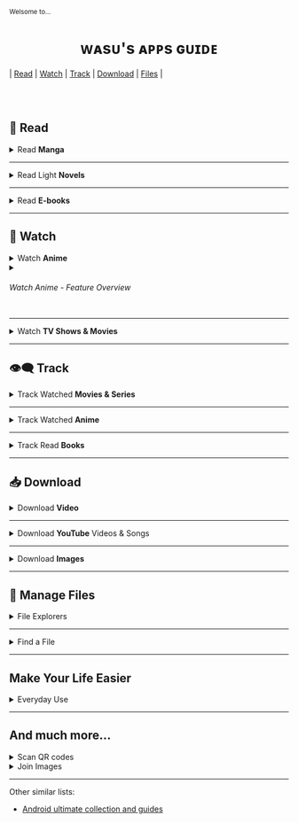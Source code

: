 <sub>Welsome to...</sub>
<h1 align="center">&#7457;&#7424;&#115;&#7452;&apos;&#115;&#32;&#7424;&#7465;&#7465;&#115;&#32;&#610;&#7452;&#618;&#7429;&#7431;</h1>

| [Read](#-read) 
| [Watch](#-watch) 
| [Track](#-track)
| [Download](#-download)
| [Files](#-manage-files)
|


</br></br>

&#128214; Read
--------

<details><summary>Read <b>Manga</b></summary>

&#10022; [**Tachiyomi**](https://tachiyomi.org/) and its [forks](https://tachiyomi.org/forks/) 
`FOSS` `Extension based`  
&emsp;[![Get it on GitHub](https://img.shields.io/github/v/release/tachiyomiorg/tachiyomi?color=555555&labelColor=333333&display_name=tag&logo=github&style=flat-square&label=GitHub)](https://github.com/tachiyomiorg/tachiyomi/releases/latest)

&#10023; [**Saikou**](https://github.com/saikou-app/saikou) 
`FOSS`  
&emsp;[![Get it on GitHub](https://img.shields.io/github/v/release/saikou-app/saikou?color=555555&labelColor=333333&display_name=tag&include_prereleases&logo=github&style=flat-square&label=GitHub)](https://github.com/saikou-app/saikou/releases/latest) 
> Compared to Tachiyomi it has less sources. In terms of UI it has more animations, bigger padding and margins which can be considered both a disadvantage and an advantage.

</details>

---

<details><summary>Read Light <b>Novels</b></summary>

&#10022; [**Shosetsu**](https://shosetsu.app)
`FOSS`  
&emsp;[![Get it on GitLab](https://img.shields.io/gitlab/v/release/39099987?color=725BB6&labelColor=554488&display_name=tag&logo=gitlab&style=flat-square&logoColor=fc6d26&label=GitLab)](https://gitlab.com/shosetsuorg/shosetsu/-/releases/permalink/latest) 
[![Get it on F-droid](https://img.shields.io/badge/F--droid-227BD5?logo=fdroid&logoColor=B1EB0B&style=flat-square)](https://f-droid.org/packages/app.shosetsu.android.fdroid/)
> Tachiomi-like UI.

&#10022; [**QuickNovel**](https://github.com/LagradOst/QuickNovel)
`FOSS`  
&emsp;[![Get it on GitHub](https://img.shields.io/github/v/release/LagradOst/QuickNovel?color=555555&labelColor=333333&display_name=tag&logo=github&style=flat-square&label=GitHub)](https://github.com/LagradOst/QuickNovel/releases/latest)
> UI just like CloudStream.

| ℹ️ | Shosetsu and QuickNovel are using different sources so when looking for certain novel it's worth to try both. |
|:---:|:---|

&#10022; **NU Client**  
&emsp; [![Get it on Google Play](https://img.shields.io/badge/Google%20Play-01875f?logo=googleplay&style=flat-square)](https://play.google.com/store/apps/details?id=knf.nuclient)
> Client for [novelupdates.com](https://www.novelupdates.com/). Let you browse web- and light- novels, see on which site they are available and sends you notifications when new chapters are added.

</details>

---

<details><summary>Read <b>E-books</b></summary>

&#10022; **Moon+ Reader**   
&emsp;[![Get it on Google Play](https://img.shields.io/badge/Google%20Play-01875f?logo=googleplay&style=flat-square)](https://play.google.com/store/apps/details?id=com.flyersoft.moonreader) 

&#10022; **Reasily**   
&emsp;[![Get it on Google Play](https://img.shields.io/badge/Google%20Play-01875f?logo=googleplay&style=flat-square)](https://play.google.com/store/apps/details?id=com.gmail.jxlab.app.reasily) 
> **ePub only** reader

</details>

---

&#127909; Watch
----------

<details><summary>Watch <b>Anime</b></summary>

&#10022; [**Aniyomi**](https://aniyomi.jmir.xyz/) 
`FOSS` `Extension based`  
&emsp;[![Get it on GitHub](https://img.shields.io/github/v/release/jmir1/aniyomi?color=555555&labelColor=333333&display_name=tag&logo=github&style=flat-square&label=GitHub)](https://github.com/jmir1/aniyomi/releases/latest)
> Fork of **Tachiyomi** for anime. Include both anime watching and manga reading extensions.

&#10022; [**Saikou**](https://github.com/saikou-app/saikou) 
`FOSS`  
&emsp;[![Get it on GitHub](https://img.shields.io/github/v/release/saikou-app/saikou?color=555555&labelColor=333333&display_name=tag&include_prereleases&logo=github&style=flat-square&label=GitHub)](https://github.com/saikou-app/saikou/releases/latest) 

&#10023; [Kayuri](https://github.com/Killerpac/Kayuri) 
`FOSS`  
&emsp;[![Get it on GitHub](https://img.shields.io/github/v/release/Killerpac/Kayuri?color=555555&labelColor=333333&display_name=tag&logo=github&style=flat-square&label=GitHub)](https://github.com/Killerpac/Kayuri/releases/latest)

&#10023; [Kuro/No](https://github.com/deceptions/no) 
`FOSS`  
&emsp;[![Get it on GitHub](https://img.shields.io/github/v/release/deceptions/no?color=555555&labelColor=333333&display_name=tag&logo=github&style=flat-square&label=GitHub)](https://github.com/deceptions/no/releases/latest)
> Just another gogoscraper, based on the leaked shiro source code.

&#10023; [Anime DL](https://github.com/sharn25/Anime-DL-Android-Verison) 
`FOSS`  
&emsp;[![Get it on GitHub](https://img.shields.io/github/v/release/sharn25/Anime-DL-Android-Verison?color=555555&labelColor=333333&display_name=tag&logo=github&style=flat-square&label=GitHub)](https://github.com/sharn25/Anime-DL-Android-Verison/releases/latest)

&#10023; [Streamio](https://www.stremio.com/downloads) 
`FOSS` `Extension based`  

&#10023; [**CloudStream**](https://github.com/recloudstream/cloudstream) 
`FOSS` `Extension based`  
&emsp;[![Get it on GitHub](https://img.shields.io/github/v/release/recloudstream/cloudstream?color=555555&labelColor=333333&display_name=tag&include_prereleases&logo=github&style=flat-square&label=GitHub)](https://github.com/recloudstream/cloudstream/releases/latest)
> Movie and Series centered but supports a few anime sources as well.

</details>

<details><summary><h6>Watch Anime - Feature Overview</h6></summary>

| App                 | Supported Sources | Tracking | Continue watching | Download | Episode Countdown | Additional Info |
| -------------------- | :----------------------------: | :------------: | :----------------------------: | :--------------: | :------------------------------: | :---------------------: |
| Aniyomi         | [Various](https://aniyomi.jmir.xyz/extensions/) | MAL, AniList, Kitsu, Shikimori, Bangumi  | Yes | Yes<br>(batch) | No | Description, Tags(source-dependent) |
| Saikou            | AllAnime, Gogo, Zoro, Kamyroll, Tenshi, 9Anime, AnimixPlay, AnimePahe | AniList | Yes | No? | Yes | Yes (powered by AniList) |
| Kayuri             |  |  |  |  |  |  |
| Kuro/No         | Gogo |  |  |  |  |  |
| Anime DL       |  |  |  |  |  |  |
| Streamio        | Various |  |  |  |  |  |
| CloudStream | Various | MAL, AniList | Yes | Yes | No | Description, Tags(source-dependent) |

<sup>🏗️ Table under construction</sub>

</details>

---

<details><summary>Watch <b>TV Shows & Movies</b></summary>

&#10022; [**CloudStream**](https://github.com/recloudstream/cloudstream) 
`FOSS` `Extension based`  
&emsp;[![Get it on GitHub](https://img.shields.io/github/v/release/recloudstream/cloudstream?color=555555&labelColor=333333&display_name=tag&include_prereleases&logo=github&style=flat-square&label=GitHub)](https://github.com/recloudstream/cloudstream/releases/latest)

</details>

---

## 👁️‍🗨️ Track

<details><summary>Track Watched <b>Movies & Series</b></summary>

&#10022; Showly  
&emsp;[![Get it on Google Play](https://img.shields.io/badge/Google%20Play-01875f?logo=googleplay&style=flat-square)](https://play.google.com/store/apps/details?id=com.michaldrabik.showly2)
> Sync with Trakt.tv. Have both free and paid version.

&#10022; Episodes
`FOSS`    
&emsp;![Get it on F-droid](https://img.shields.io/badge/F--droid-227BD5?logo=fdroid&logoColor=B1EB0B&style=flat-square)
> Let only track TV shows and anime but have interesting design. Sadly doesn't support searching through your library or sync with external sites.

</details>

---

<details><summary>Track Watched <b>Anime</b></summary>
</details>

---

<details><summary>Track Read <b>Books</b></summary>
</details>

---

## &#128229; Download

<details><summary>Download <b>Video</b></summary>

&#10022; **Video Downloader**    
&emsp;[![Get it on Google Play](https://img.shields.io/badge/Google%20Play-01875f?logo=googleplay&style=flat-square)](https://play.google.com/store/apps/details?id=video.downloader.videodownloader) 
> Contains adds but cope with downloading most videos.

&#10022; **Lj Video Downloader**  
&emsp;[![Get it on Google Play](https://img.shields.io/badge/Google%20Play-01875f?logo=googleplay&style=flat-square)](https://play.google.com/store/apps/details?id=com.leavjenn.m3u8downloader)
> Downloader specjalized in M3U8 files. Also supports MP4 and MPD. Won't let you download YouTube videos.

&#10022; **1DM**   
&emsp;[![Get it on Google Play](https://img.shields.io/badge/Google%20Play-01875f?logo=googleplay&style=flat-square)](https://play.google.com/store/apps/details?id=idm.internet.download.manager) 
> **Advenced** Download Manager for downloading videos, images and any other files.

</details>

---

<details><summary>Download <b>YouTube</b> Videos & Songs</summary>

&#10022; [**Ymusic**](https://ymusic.io/)
> Play only audio of YouTube video in background, save up to 90% consumed data.  
Download YouTube video withever format you like, include MP3 format.  
Auto detect Artist and Album name of the video using last.fm service.  
Play your local music. YMusic forked from Jockey open source project - a super powerful and lightweight music player.  
Just click the Share button in YouTube app to open play Ymusic or download in the background.

&#10022; [**NewPipe**](https://newpipe.net/) 
`FOSS`    
&emsp;[![Get it on F-droid](https://img.shields.io/badge/F--droid-227BD5?logo=fdroid&logoColor=B1EB0B&style=flat-square)](https://f-droid.org/packages/org.schabi.newpipe/) 
> Lightweight, feature-rich and privacy friendly YouTube frontend for android.

</details>

---

<details><summary>Download <b>Images</b></summary>

&#10022; Image Hunter   
&emsp;[![Get it on Google Play](https://img.shields.io/badge/Google%20Play-01875f?logo=googleplay&style=flat-square)](https://play.google.com/store/apps/details?id=video.downloader.videodownloader) 

&#10022; Gallerify   
&emsp;[![Get it on Google Play](https://img.shields.io/badge/Google%20Play-01875f?logo=googleplay&style=flat-square)](https://play.google.com/store/apps/details?id=com.atominvention.gallerify) 

 **�** ~~[GetThemAll]()~~    
&emsp;![Get it on Google Play](https://img.shields.io/badge/Google%20Play-01875f?logo=googleplay&style=flat-square)
> Once upon a time it was great app... But owner changed and...

</details>

---

&#128194; Manage Files
---------------------------


<details><summary>File Explorers</summary>

&#10022; **X-plore**  
&emsp;[![Get it on Google Play](https://img.shields.io/badge/Google%20Play-01875f?logo=googleplay&style=flat-square)](https://play.google.com/store/apps/details?id=com.lonelycatgames.Xplore)
> File Explorer that shows file in two columns that make it possible to easily select source and destination when copying or moving files.

</details>

---

<details><summary>Find a File</summary>

&#10023; **aGrep** `FOSS`    
&emsp;[![Get it on F-droid](https://img.shields.io/badge/F--droid-227BD5?logo=fdroid&logoColor=B1EB0B&style=flat-square)](https://f-droid.org/en/packages/jp.sblo.pandora.aGrep/)
> Search not only for filenames but also through content of files and documents

</details>

---

Make Your Life Easier
----------------------------------

<details><summary>Everyday Use</summary>

&#10022; [**FooView**](https://www.fooview.com/)    
&emsp;[![Get it on Google Play](https://img.shields.io/badge/Google%20Play-01875f?logo=googleplay&style=flat-square)](https://play.google.com/store/apps/details?id=com.fooview.android.fooview)  
> FooView is a floating ball with gestures, 500+ featuers all in one touch.

</details>


---

And much more...
-----------------------------

<details><summary>Scan QR codes</summary>

&#10022; **Barcode Scanner+** 
`FOSS`    
&emsp;[![Get it on Google Play](https://img.shields.io/badge/Google%20Play-01875f?logo=googleplay&style=flat-square)](https://play.google.com/store/apps/details?id=com.srowen.bs.android)
> Really fast and simple barcode and QR code scanner. This fork allows to use portrait mode and scan using **front camera** (may be useful when using tablet in etui).

</details>

<details><summary>Join Images</summary>

&#10022; **Joint Pics**  
&emsp;[![Get it on Google Play](https://img.shields.io/badge/Google%20Play-01875f?logo=googleplay&style=flat-square)](https://play.google.com/store/apps/details?id=jp.gr.java_conf.se_3.jointpics)

</details>

---

Other similar lists:  
+ [Android ultimate collection and guides](https://forum.xda-developers.com/t/android-ultimate-collection-guides.4513231/)


<!-- TEMPLATES

<details><summary></summary>

[]()

</details>


App stores badges
[![Get it on Google Play](https://img.shields.io/badge/Google%20Play-01875f?logo=googleplay&style=flat-square)](URL)

[![Get it on F-droid](https://img.shields.io/badge/F--droid-227BD5?logo=fdroid&logoColor=B1EB0B&style=flat-square)](URL)

&emsp;[![Get it on GitHub](https://img.shields.io/github/v/release/USER/REPO?color=555555&labelColor=333333&display_name=tag&logo=github&style=flat-square&label=GitHub)](URL)

&emsp;[![Get it on GitLab](https://img.shields.io/gitlab/v/release/39099987?color=blue&labelColor=554488&display_name=tag&logo=gitlab&style=flat-square&logoColor=fc6d26&label=GitLab)](https://gitlab.com/shosetsuorg/shosetsu/-/releases/permalink/latest) 

&emsp; - tab
&#10022;
&#10023;
-->

